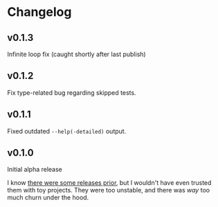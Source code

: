 # Changelog

## v0.1.3

Infinite loop fix (caught shortly after last publish)

## v0.1.2

Fix type-related bug regarding skipped tests.

## v0.1.1

Fixed outdated `--help(-detailed)` output.

## v0.1.0

Initial alpha release

I know [there were some releases prior](https://github.com/isiahmeadows/thallium/releases/tag/v0.0.22), but I wouldn't have even trusted them with toy projects. They were too unstable, and there was *way* too much churn under the hood.
